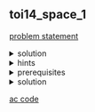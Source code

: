 ## toi14_space_1
[problem statement](https://api.otog.in.th/problem/doc/629)
<details>
  <summary>solution</summary>
  <p><ins>idea</ins>: </p>
  <ul>
    <li>DFS/BFS หารูปทรง</li>
    <li>หาสี่เหลี่ยมที่สามารถครอบรูปทรงได้พอดี แล้วนำมาคำนวนว่าเป็นรูปอะไร หากเป็นสี่เหลี่ยมจัตุรัส จำนวนเลข 1 ที่พบในก้อนนั้นๆจะเท่ากับขนาดของ boarder box พอดี แต่หากจำนวนเลข 1 น้อยกว่าขนาดของ boarder box ก็ต้องมาพิจารณาดูอีกทีว่าเป็นรูปทรงอะไร สังเกตว่ารูปสามเหลี่ยมจะมีขนาด 1+3+5+... ดังนั้น หากจำนวนเลข 1 ในก้อนนั้นๆเท่ากับ n+(n*(n-1)) แสดงว่าเป็นรูปสามเหลี่ยมหน้าจั่ว</li>
  </ul>
  <p><ins>time complexity:</ins></p>
  <ul>
    <li>มี array ขนาด n*m ต้อง traverse ทุก index อยู่แล้ว ดังนั้น time complexity O(nm)</li>
  </ul>
</details>

<details>
  <summary>hints</summary>
  <ul>
    <details>
      <summary>hint 1</summary>
      <p>traverse array ด้วย DFS/BFS</p>
    </details>
    <details>
      <summary>hint 2</summary>
      <p>หา boarder ของรูปทรงและใช้ในการคำนวน</p>
    </details>
    <details>
      <summary>hint 3</summary>
      <p>สังเกตว่ารูปสามเหลี่ยมหน้าจั่วจะมีขนาด 1+3+5+...</p>
    </details>
  </ul>
</details>

<details>
  <summary>prerequisites</summary>
  <p>DFS/BFS, math</p>
</details>

<details>
  <summary>solution</summary>
  <p>จากโจทย์ สิ่งที่เราต้องทำคือรับความยาวของ bitstring N และค่าน้ำหนักของแต่ละ state ที่เป็นไปได้ จากนั้นตอบคำถามจำนวน Q เป็น โดยรับเป็น state ต่างๆ เราต้องการเปลี่ยนจาก state นั้นไปเรื่อยๆ จนเป็น 0 ทุกตำแหน่ง โดยเราสามารถ </p>
  <ol type="1" start="1">
    <li>เปลี่ยน 1 เป็น 0 ที่ละหนึ่งตำแหน่ง (เช่น 11<ins>1</ins>1110 → 11<ins>0</ins>1110)</li>
  </ol>
  <ol type="1" start="2">
    <li>เปลี่ยน 1 ที่ติดกันสองตัวเป็น 0 ทั้งคู่ (เช่น 1101<ins>11</ins>0 → 110001<ins>00</ins>0)</li>
  </ol>
  <p>เมื่อเราเปลี่ยนแล้วเราต้องเพิ่มน้ำหนักของ state นั้นๆ เข้าไปในผลรวมของเรา โดยโจทย์ต้องการผลรวมของน้ำหนักที่มากที่สุด </p>
  <p><strong><ins>idea</ins></strong><strong>: </strong></p>
  <ul>
    <li>เป็นโจทย์ <ins>bitmask dp</ins> ตรงๆ เลย ถ้าเคยเรียนน่าจะมองออก แต่ถ้าไม่เคยเรียนจะงงๆ หน่อย</li>
    <li>หากมองจาก brute force solution จะสังเกตได้ว่า<ins>คำตอบที่ state ใดๆ มาจากคำตอบที่ดีที่สุดของ state ก่อนหน้าบวกกับน้ำหนักของ state ปัจจุบันเสมอ (overlapping subproblem)</ins> ดังนั้นสามารถ optimize ได้โดย<ins>เก็บคำตอบของแต่ละ state ไว้ (memoization)</ins> เพื่อนำไปใช้หาคำตอบใน state ต่อไป</li>
    <li>โดยสามารถ define subproblem ได้เป็นการหาคำตอบที่ state ใดๆ <code>(dp[i] = น้ำหนักรวมที่มากที่สุดจาก state i ไปยัง state เริ่มต้น)</code> <br/>และ recurrence relation คร่าวๆว่า <code>dp[current state] = max(dp[all reachable past states]) + weight[current state]</code></li>
    <li>ในการแก้ปัญหาจอง array เกิน สังเกตว่า bitstring ประกอบด้วยเลขเพียง 0 หรือ 1 ซึ่งข้อมูลที่จำเป็นทั้งหมดสามารถเก็บได้ในเลขฐานสอง เราจึงมอง bitstring เป็นเลขฐานสองแล้วแปลงให้กลายเป็นเลขฐานสิบเมื่อเก็บใน array ทำให้ขนาด array ที่เราต้องเก็บมากที่สุดจะลดเหลือประมาณ $2^{20}$ ในการเก็บ state เช่น bitstring $1101 → 8+4+1 → 13$ เก็บที่ <code>dp[13]</code></li>
    <li>ใช้ bitwise operator &lt;&lt; (bitshift left), &amp; (bitwise and), ^ (bitwise xor) ในการทำงานกับเลขฐานสอง โดย<br/>ใช้ <code>(1&lt;&lt;i)</code> ในการสร้างเลข $2^i$ ไว้ชี้ที่ตำแหน่งต่างๆ <br/>ใช้ <code>state&amp;(1&lt;&lt;i)</code> ในการเช็คว่าตำแหน่งนั้นเป็น 1 หรือ 0<br/>ใช้ <code>state^(1&lt;&lt;i)</code> ในการแปลง 1 ที่ตำแหน่ง i เป็น 0<br/>(ถ้างงลองหาตัวอย่างแล้วทดดู)<br/></li>
  </ul>
  <p><strong><ins>implementation</ins></strong></p>
  <ul>
    <li>loop i = 1,2,3…..2^N (แทนแต่ละ state ถ้านำไปเขียนเป็นเลขฐานสอง)</li>
    <li>loop j = 0,1,2…..N (แทนแต่ละตำแหน่งที่ชี้)</li>
    <li>dp[i] = น้ำหนักรวมที่มากที่สุดจาก state i ไปยัง state เริ่มต้น (0)</li>
    <li>vals[i] = ค่าน้ำหนักของ state i ที่โจทย์กำหนดให้</li>
    <li>dp[0]=0 ตามที่โจทย์กำหนด</li>
    <li>dp[i] = $-\infty$ ในตอนเริ่มต้นเพราะเราต้องการหาค่ามากสุด (ใช้ <code>INT_MIN</code> เนื่องจาก constraint ไม่สูงมาก)</li>
  </ul>
  <p><ins>recurrence relation</ins></p>
  <ol type="1" start="1">
    <li>เปลี่ยนเลข 1 ทีละ 1 ตำแหน่ง</li>
  </ol>
  <p align="center">
    <img width="600" src="https://github.com/packmani/toi-posn-com-guide/assets/40173086/66a820e5-b022-4e46-af4d-ed540f64fc6d" />
  </p>
  <ol type="1" start="2">
    <li> เปลี่ยนเลข 1 ทีละ 2 ตำแหน่งที่ติดกัน</li>
  </ol>
  <p align="center">
    <img width="600" src="https://github.com/packmani/toi-posn-com-guide/assets/40173086/fe127335-ae20-41fd-94a8-6eb9db54a739" />
  </p>
  <ul>
    <li>โดยเราเริ่มจาก state ที่เป็น 0 ทั้งหมด และค่อยๆเปลี่ยน state โดยบวกไปทีละหนึ่ง เราสามารถเรียงลำดับการทำงานแบบนี้ได้เนื่องจากในการหาค่าแต่ละ state เราจะต้องใช้ค่าจาก state ก่อนหน้า ซึ่งมีค่าในเลขฐานสิบน้อยกว่าเสมอ เราจะเก็บค่าที่ดีที่สุดไว้ใน array <code>dp[]</code> เมื่อเราจะเปลี่ยนจาก state หนึ่งไปอีก state หนึ่งที่เราเคยคำนวณมาแล้ว เราก็สามารถเรียกค่าจากใน array ได้เลย (0 → 1 → 10 → 11 → 100 → …)</li>
    <li>คำตอบของ state ใดๆจะอยู่ที่ <code>dp[state]</code> โดยที่ state นั้นถูกแปลงเป็นเลขฐานสิบ</li>
  </ul>
  <p><ins>time complexity</ins>:</p>
  <ul>
    <li>$O(N*2^N)$ เนื่องจากในแต่ละ state ใช้เวลาคำนวณ N และมีทั้งหมด $2^N$ state </li>
  </ul>
</details>

[ac code](./toi14_space_1.cpp) 
